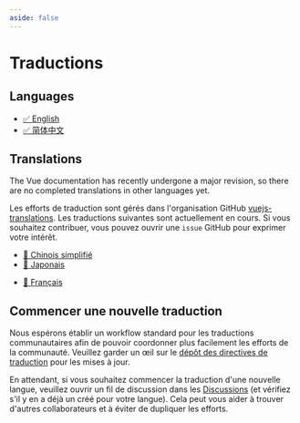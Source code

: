 ```yaml
---
aside: false
---
```


# Traductions <sup class="vt-badge wip" />

## Languages

- [✅ English](https://vuejs.org/)
- [✅ 简体中文](https://cn.vuejs.org/)

## Translations

The Vue documentation has recently undergone a major revision, so there are no completed translations in other languages yet.

Les efforts de traduction sont gérés dans l'organisation GitHub [vuejs-translations](https://github.com/vuejs-translations/). Les traductions suivantes sont actuellement en cours. Si vous souhaitez contribuer, vous pouvez ouvrir une `issue` GitHub pour exprimer votre intérêt.

- [🚧 Chinois simplifié](https://github.com/vuejs-translations/docs-zh-cn)
- [🚧 Japonais](https://github.com/vuejs-translations/docs-ja)
<!-- TODO(mg): change url with https://github.com/vuejs-translations/docs-fr -->
- [🚧 Français](https://github.com/edimitchel/docs-fr)

## Commencer une nouvelle traduction

Nous espérons établir un workflow standard pour les traductions communautaires afin de pouvoir coordonner plus facilement les efforts de la communauté. Veuillez garder un œil sur le [dépôt des directives de traduction](https://github.com/vuejs-translations/guidelines/blob/main/README.md) pour les mises à jour.

En attendant, si vous souhaitez commencer la traduction d'une nouvelle langue, veuillez ouvrir un fil de discussion dans les [Discussions](https://github.com/vuejs-translations/guidelines/discussions) (et vérifiez s'il y en a déjà un créé pour votre langue). Cela peut vous aider à trouver d'autres collaborateurs et à éviter de dupliquer les efforts.
